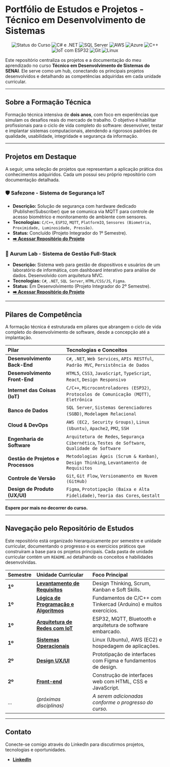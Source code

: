 # Portfólio de Estudos e Projetos - Técnico em Desenvolvimento de Sistemas

<p align="center">
  <img src="https://img.shields.io/badge/Curso-Em%20Andamento%20(2º%20Semestre )-yellow" alt="Status do Curso">
  <img src="https://img.shields.io/badge/C%23-.NET-512BD4?logo=c-sharp&logoColor=white" alt="C# e .NET">
  <img src="https://img.shields.io/badge/SQL%20Server-CC2927?logo=microsoft-sql-server&logoColor=white" alt="SQL Server">
  <img src="https://img.shields.io/badge/AWS-232F3E?logo=amazon-aws&logoColor=white" alt="AWS">
  <img src="https://img.shields.io/badge/Azure-0078D4?logo=microsoft-azure&logoColor=white" alt="Azure">
  <img src="https://img.shields.io/badge/C%2B%2B-00599C?logo=c%2B%2B&logoColor=white" alt="C++">
  <img src="https://img.shields.io/badge/IoT-ESP32-E7352C?logo=espressif&logoColor=white" alt="IoT com ESP32">
  <img src="https://img.shields.io/badge/Git-F05032?logo=git&logoColor=white" alt="Git">
  <img src="https://img.shields.io/badge/Linux-FCC624?logo=linux&logoColor=black" alt="Linux">
</p>

Este repositório centraliza os projetos e a documentação do meu aprendizado no curso **Técnico em Desenvolvimento de Sistemas do SENAI**. Ele serve como um hub, conectando os principais projetos desenvolvidos e detalhando as competências adquiridas em cada unidade curricular.

---

## Sobre a Formação Técnica

Formação técnica intensiva de **dois anos**, com foco em experiências que simulam os desafios reais do mercado de trabalho. O objetivo é habilitar profissionais para o ciclo de vida completo do software: desenvolver, testar e implantar sistemas computacionais, atendendo a rigorosos padrões de qualidade, usabilidade, integridade e segurança da informação.

---

## Projetos em Destaque

A seguir, uma seleção de projetos que representam a aplicação prática dos conhecimentos adquiridos. Cada um possui seu próprio repositório com documentação detalhada.

### 🛡️ Safezone - Sistema de Segurança IoT
*   **Descrição:** Solução de segurança com hardware dedicado (Publisher/Subscriber) que se comunica via MQTT para controle de acesso biométrico e monitoramento de ambiente com sensores.
*   **Tecnologias:** `C/C++`, `ESP32`, `MQTT`, `PlatformIO`, `Sensores (Biometria, Proximidade, Luminosidade, Pressão)`.
*   **Status:** Concluído (Projeto Integrador do 1º Semestre).
*   **[➡️ Acessar Repositório do Projeto](https://github.com/Isaque-Codes/Safezone)**

### 🔬 Aurum Lab - Sistema de Gestão Full-Stack
*   **Descrição:** Sistema web para gestão de dispositivos e usuários de um laboratório de informática, com dashboard interativo para análise de dados. Desenvolvido com arquitetura MVC.
*   **Tecnologias:** `C#`, `.NET`, `SQL Server`, `HTML/CSS/JS`, `Figma`.
*   **Status:** Em Desenvolvimento (Projeto Integrador do 2º Semestre).
*   **[➡️ Acessar Repositório do Projeto](https://github.com/Isaque-Codes/Aurum-Lab)**

---

## Pilares de Competência

A formação técnica é estruturada em pilares que abrangem o ciclo de vida completo do desenvolvimento de software, desde a concepção até a implantação.

| Pilar | Tecnologias e Conceitos |
| :--- | :--- |
| **Desenvolvimento Back-End** | `C#`, `.NET`, `Web Services`, `APIs RESTful`, `Padrão MVC`, `Persistência de Dados` |
| **Desenvolvimento Front-End** | `HTML5`, `CSS3`, `JavaScript`, `TypeScript`, `React`, `Design Responsivo` |
| **Internet das Coisas (IoT)** | `C/C++`, `Microcontroladores (ESP32)`, `Protocolos de Comunicação (MQTT)`, `Eletrônica` |
| **Banco de Dados** | `SQL Server`, `Sistemas Gerenciadores (SGBD)`, `Modelagem Relacional` |
| **Cloud & DevOps** | `AWS (EC2, Security Groups)`, `Linux (Ubuntu)`, `Apache2`, `PM2`, `SSH` |
| **Engenharia de Software** | `Arquitetura de Redes`, `Segurança Cibernética`, `Testes de Software`, `Qualidade de Software` |
| **Gestão de Projetos e Processos**| `Metodologias Ágeis (Scrum & Kanban)`, `Design Thinking`, `Levantamento de Requisitos` |
| **Controle de Versão** | `Git`, `Git Flow`, `Versionamento em Nuvem (GitHub)` |
| **Design de Produto (UX/UI)** | `Figma`, `Prototipação (Baixa e Alta Fidelidade)`, `Teoria das Cores`, `Gestalt` |

**Espere por mais no decorrer do curso.**

---

## Navegação pelo Repositório de Estudos

Este repositório está organizado hierarquicamente por semestre e unidade curricular, documentando o progresso e os exercícios práticos que construíram a base para os projetos principais. Cada pasta de unidade curricular contém um `README.md` detalhando os conceitos e habilidades desenvolvidas.

| Semestre | Unidade Curricular | Foco Principal |
| :--- | :--- | :--- |
| **1º** | **[Levantamento de Requisitos](./Aulas/Primeiro%20Semestre/Levantamento%20de%20Requisitos/)** | Design Thinking, Scrum, Kanban e Soft Skills. |
| **1º** | **[Lógica de Programação e Algoritmos](./Aulas/Primeiro%20Semestre/Lógica%20de%20Programação%20e%20Algoritmos/)** | Fundamentos de C/C++ com Tinkercad (Arduino) e muitos exercícios. |
| **1º** | **[Arquitetura de Redes com IoT](./Aulas/Primeiro%20Semestre/Arquitetura%20De%20Redes%20Com%20IoT/)** | ESP32, MQTT, Bluetooth e arquitetura de software embarcado. |
| **1º** | **[Sistemas Operacionais](./Aulas/Primeiro%20Semestre/Sistemas%20Operacionais/)** | Linux (Ubuntu), AWS (EC2) e hospedagem de aplicações. |
| **2º** | **[Design UX/UI](./Aulas/Segundo%20Semestre/Design%20UX%20&%20UI/)** | Prototipação de interfaces com Figma e fundamentos de design. |
| **2º** | **[Front-end](./Aulas/Segundo%20Semestre/Front-end/)** | Construção de interfaces web com HTML, CSS e JavaScript. |
| ... | *(próximas disciplinas)* | *A serem adicionadas conforme o progresso do curso.* |

---

## Contato

Conecte-se comigo através do LinkedIn para discutirmos projetos, tecnologias e oportunidades.

*   **[LinkedIn](https://www.linkedin.com/in/isaque-silva-b05184355/ )**